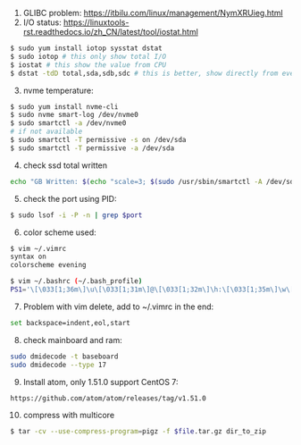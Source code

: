 1. GLIBC problem: https://itbilu.com/linux/management/NymXRUieg.html
2. I/O status: https://linuxtools-rst.readthedocs.io/zh_CN/latest/tool/iostat.html
```bash
$ sudo yum install iotop sysstat dstat
$ sudo iotop # this only show total I/O
$ iostat # this show the value from CPU
$ dstat -tdD total,sda,sdb,sdc # this is better, show directly from every disk
```
3. nvme temperature: 
```bash 
$ sudo yum install nvme-cli
$ sudo nvme smart-log /dev/nvme0
$ sudo smartctl -a /dev/nvme0
# if not available
$ sudo smartctl -T permissive -s on /dev/sda
$ sudo smartctl -T permissive -a /dev/sda
```
4. check ssd total written
```bash
echo "GB Written: $(echo "scale=3; $(sudo /usr/sbin/smartctl -A /dev/sdc | grep "Total_LBAs_Written" | awk '{print $10}') * 512 / 1073741824" | bc | sed ':a;s/\B[0-9]\{3\}\>/,&/;ta')"
 ```
5. check the port using PID:
```bash
$ sudo lsof -i -P -n | grep $port
```
6. color scheme used:
```bash
$ vim ~/.vimrc
syntax on
colorscheme evening

$ vim ~/.bashrc (~/.bash_profile)
PS1='\[\033[1;36m\]\u\[\033[1;31m\]@\[\033[1;32m\]\h:\[\033[1;35m\]\w\[\033[1;31m\]\$\[\033[0m\] '
```
7. Problem with vim delete, add to ~/.vimrc in the end:
```bash
set backspace=indent,eol,start
```

8. check mainboard and ram:
```bash
sudo dmidecode -t baseboard
sudo dmidecode --type 17
``` 

9. Install atom, only 1.51.0 support CentOS 7:
```bash
https://github.com/atom/atom/releases/tag/v1.51.0
```

10. compress with multicore
```bash
$ tar -cv --use-compress-program=pigz -f $file.tar.gz dir_to_zip
```
